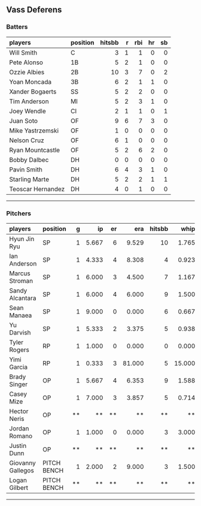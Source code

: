 ## Vass Deferens

### Batters

 
|players           |position | hitsbb|  r| rbi| hr| sb| 
|:-----------------|:--------|------:|--:|---:|--:|--:| 
|Will Smith        |C        |      3|  1|   1|  0|  0| 
|Pete Alonso       |1B       |      5|  2|   1|  0|  0| 
|Ozzie Albies      |2B       |     10|  3|   7|  0|  2| 
|Yoan Moncada      |3B       |      6|  2|   1|  1|  0| 
|Xander Bogaerts   |SS       |      5|  2|   2|  0|  0| 
|Tim Anderson      |MI       |      5|  2|   3|  1|  0| 
|Joey Wendle       |CI       |      2|  1|   1|  0|  1| 
|Juan Soto         |OF       |      9|  6|   7|  3|  0| 
|Mike Yastrzemski  |OF       |      1|  0|   0|  0|  0| 
|Nelson Cruz       |OF       |      6|  1|   0|  0|  0| 
|Ryan Mountcastle  |OF       |      5|  2|   6|  2|  0| 
|Bobby Dalbec      |DH       |      0|  0|   0|  0|  0| 
|Pavin Smith       |DH       |      6|  4|   3|  1|  0| 
|Starling Marte    |DH       |      5|  2|   2|  1|  1| 
|Teoscar Hernandez |DH       |      4|  0|   1|  0|  0| 

* * *

### Pitchers

 
|players           |position    |  g|    ip| er|    era| hitsbb|   whip| so|  w| sv| 
|:-----------------|:-----------|--:|-----:|--:|------:|------:|------:|--:|--:|--:| 
|Hyun Jin Ryu      |SP          |  1| 5.667|  6|  9.529|     10|  1.765|  1|  0|  0| 
|Ian Anderson      |SP          |  1| 4.333|  4|  8.308|      4|  0.923|  6|  0|  0| 
|Marcus Stroman    |SP          |  1| 6.000|  3|  4.500|      7|  1.167|  6|  0|  0| 
|Sandy Alcantara   |SP          |  1| 6.000|  4|  6.000|      9|  1.500|  4|  0|  0| 
|Sean Manaea       |SP          |  1| 9.000|  0|  0.000|      6|  0.667|  8|  1|  0| 
|Yu Darvish        |SP          |  1| 5.333|  2|  3.375|      5|  0.938|  5|  1|  0| 
|Tyler Rogers      |RP          |  1| 1.000|  0|  0.000|      0|  0.000|  0|  0|  1| 
|Yimi Garcia       |RP          |  1| 0.333|  3| 81.000|      5| 15.000|  0|  0|  0| 
|Brady Singer      |OP          |  1| 5.667|  4|  6.353|      9|  1.588|  6|  1|  0| 
|Casey Mize        |OP          |  1| 7.000|  3|  3.857|      5|  0.714|  6|  0|  0| 
|Hector Neris      |OP          | **|    **| **|     **|     **|     **| **| **| **| 
|Jordan Romano     |OP          |  1| 1.000|  0|  0.000|      3|  3.000|  1|  0|  0| 
|Justin Dunn       |OP          | **|    **| **|     **|     **|     **| **| **| **| 
|Giovanny Gallegos |PITCH BENCH |  1| 2.000|  2|  9.000|      3|  1.500|  2|  1|  0| 
|Logan Gilbert     |PITCH BENCH | **|    **| **|     **|     **|     **| **| **| **| 


* * *



